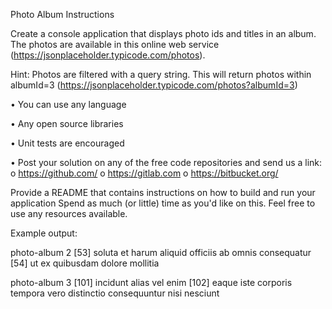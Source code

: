 Photo Album Instructions

Create a console application that displays photo ids and titles in an album. The photos are available in this online web
service (https://jsonplaceholder.typicode.com/photos).

Hint: Photos are filtered with a query string. This will return photos within albumId=3
(https://jsonplaceholder.typicode.com/photos?albumId=3)

• You can use any language

• Any open source libraries

• Unit tests are encouraged

• Post your solution on any of the free code repositories and send us a link:
o https://github.com/
o https://gitlab.com
o https://bitbucket.org/

Provide a README that contains instructions on how to build and run your application
Spend as much (or little) time as you'd like on this. Feel free to use any resources available.

Example output:

photo-album 2
[53] soluta et harum aliquid officiis ab omnis consequatur
[54] ut ex quibusdam dolore mollitia

photo-album 3
[101] incidunt alias vel enim
[102] eaque iste corporis tempora vero distinctio consequuntur nisi nesciunt
